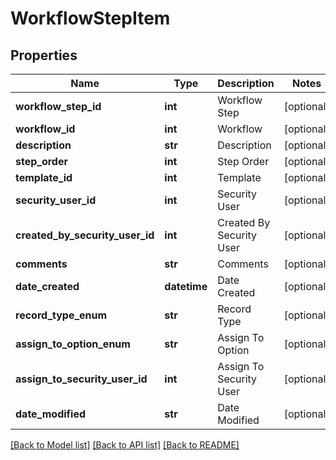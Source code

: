 # WorkflowStepItem

## Properties
Name | Type | Description | Notes
------------ | ------------- | ------------- | -------------
**workflow_step_id** | **int** | Workflow Step | [optional] 
**workflow_id** | **int** | Workflow | [optional] 
**description** | **str** | Description | [optional] 
**step_order** | **int** | Step Order | [optional] 
**template_id** | **int** | Template | [optional] 
**security_user_id** | **int** | Security User | [optional] 
**created_by_security_user_id** | **int** | Created By Security User | [optional] 
**comments** | **str** | Comments | [optional] 
**date_created** | **datetime** | Date Created | [optional] 
**record_type_enum** | **str** | Record Type | [optional] 
**assign_to_option_enum** | **str** | Assign To Option | [optional] 
**assign_to_security_user_id** | **int** | Assign To Security User | [optional] 
**date_modified** | **str** | Date Modified | [optional] 

[[Back to Model list]](../README.md#documentation-for-models) [[Back to API list]](../README.md#documentation-for-api-endpoints) [[Back to README]](../README.md)


